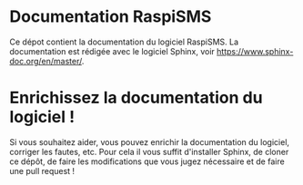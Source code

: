 # Documentation RaspiSMS
Ce dépot contient la documentation du logiciel RaspiSMS.
La documentation est rédigée avec le logiciel Sphinx, voir https://www.sphinx-doc.org/en/master/.

# Enrichissez la documentation du logiciel !
Si vous souhaitez aider, vous pouvez enrichir la documentation du logiciel, corriger les fautes, etc.
Pour cela il vous suffit d'installer Sphinx, de cloner ce dépôt, de faire les modifications que vous jugez nécessaire et de faire une pull request !
